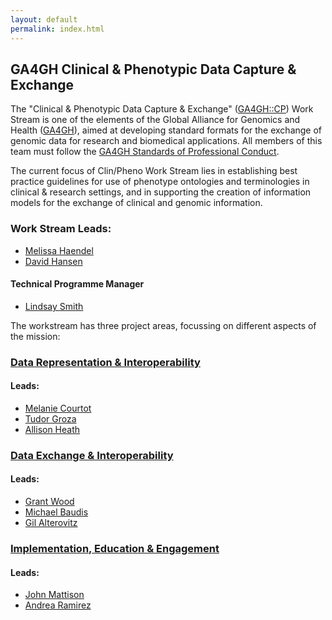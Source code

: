 ```yaml
---
layout: default
permalink: index.html
---
```


## GA4GH Clinical & Phenotypic Data Capture & Exchange

The "Clinical & Phenotypic Data Capture & Exchange" ([GA4GH::CP](http://ga4gh-cp.github.io)) Work Stream is one of the elements of the Global Alliance for Genomics and Health ([GA4GH](http://ga4gh.org)), aimed at developing standard formats for the exchange of genomic data for research and biomedical applications.  All members of this team must follow the [GA4GH Standards of Professional Conduct]( https://www.ga4gh.org/docs/GA4GH-Standards-for-Professional-Conduct_22-Jan-2018.pdf).

The current focus of Clin/Pheno Work Stream lies in establishing best practice guidelines for use of phenotype ontologies and terminologies in clinical & research settings, and in supporting the creation of information models for the exchange of clinical and genomic information.

### Work Stream Leads:

- [Melissa Haendel](https://www.ohsu.edu/people/melissa-haendel/AFE044BDE8046E5D6FBDA51F448BDE2A)
- [David Hansen](http://people.csiro.au/H/D/David-Hansen)

#### Technical Programme Manager

- [Lindsay Smith](https://ca.linkedin.com/in/lindsaysmithh)

The workstream has three project areas, focussing on different aspects of the mission:

### [Data Representation & Interoperability](https://ga4gh-cp.github.io/representation.html)

#### Leads:

* [Melanie Courtot](http://purl.org/net/mcourtot)
* [Tudor Groza](https://rd-connect.eu/person/tudor-groza/)
* [Allison Heath](https://d3b.center/team-members/allison-heath/)

### [Data Exchange & Interoperability](https://ga4gh-cp.github.io/exchange.html)

#### Leads:

* [Grant Wood](https://www.linkedin.com/in/grantmwood)
* [Michael Baudis](http://www.imls.uzh.ch/en/research/baudis.html)
* [Gil Alterovitz](https://scholar.harvard.edu/gil)

### [Implementation, Education & Engagement](https://ga4gh-cp.github.io/implementation.html)

#### Leads:

* [John Mattison](https://www.linkedin.com/in/johnmattison)
* [Andrea Ramirez](https://www.clinicalgenome.org/about/people/staff/andrea-ramirez-md/)

